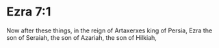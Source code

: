 # Ezra 7:1

Now after these things, in the reign of Artaxerxes king of Persia, Ezra the son of Seraiah, the son of Azariah, the son of Hilkiah,